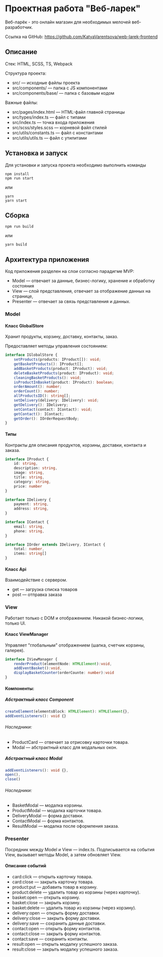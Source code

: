 # Проектная работа "Веб-ларек"
Веб-ларёк - это онлайн магазин для необходимых мелочей веб-разработчик.

Ссылка на GitHub: https://github.com/KatyaVarentsova/web-larek-frontend

## Описание

Стек: HTML, SCSS, TS, Webpack

Структура проекта:
- src/ — исходные файлы проекта
- src/components/ — папка с JS компонентами
- src/components/base/ — папка с базовым кодом

Важные файлы:
- src/pages/index.html — HTML-файл главной страницы
- src/types/index.ts — файл с типами
- src/index.ts — точка входа приложения
- src/scss/styles.scss — корневой файл стилей
- src/utils/constants.ts — файл с константами
- src/utils/utils.ts — файл с утилитами

## Установка и запуск
Для установки и запуска проекта необходимо выполнить команды

```
npm install
npm run start
```

или

```
yarn
yarn start
```
## Сборка

```
npm run build
```

или

```
yarn build
```
## Архитектура приложения 
Код приложения разделен на слои согласно парадигме MVP:
- Model — отвечает за данные, бизнес-логику, хранение и обработку состояния
- View — слой представления, отвечает за отображение данных на странице,
- Presenter — отвечает за связь представления и данных.

### Model

#### Класс GlobalStore
Хранит продукты, корзину, доставку, контакты, заказ.

Предоставляет методы управления состоянием:
```TypeScript
interface IGlobalStore {
    setProducts(products: IProduct[]): void;
    getBasketProducts(): IProduct[];
    addBasketProducts(product: IProduct): void;
    deleteBasketProducts(product: IProduct): void;
    cleaningBasketProducts(): void;
    isProductInBasket(product: IProduct): boolean;
    orderAmount(): number;
    orderCount(): number;
    allProductsID(): string[];
    setDelivery(delivery: IDelivery): void;
    getDelivery(): IDelivery;
    setContact(contact: IContact): void;
    getContact(): IContact;
    getOrder(): IOrderRequestBody;
}
```

#### Типы 
Контракты для описания продуктов, корзины, доставки, контакта и заказа.
```TypeScript
interface IProduct {
    id: string,
    description: string,
    image: string,
    title: string,
    category: string,
    price: number
}
```

```TypeScript
interface IDelivery {
    payment: string,
    address: string,
}
```

```TypeScript
interface IContact {
    email: string,
    phone: string,
}
```

```TypeScript
interface IOrder extends IDelivery, IContact {
    total: number,
    items: string[]
}
```

#### Класс Api
Взаимодействие с сервером.
- get — загрузка списка товаров
- post — отправка заказа

### View 
Работает только с DOM и отображением. Никакой бизнес-логики, только UI.
#### Класс ViewManager
Управляет "глобальным" отображением (шапка, счетчик корзины, галерея).
```TypeScript
interface IViewManager {
    renderProduct(elementNode: HTMLElement):void,
    addEventBasket():void,
    displayBasketCounter(orderCounte: number):void
}
```

#### Компоненты:
##### Абстрактный класс Component
```TypeScript
createElement(elementsBlock: HTMLElement): HTMLElement{},
addEventListeners(): void {}
```
###### Наследники:
- ProductCard — отвечает за отрисовку карточки товара.
- Modal — абстрактный класс для модальных окон.

##### Абстрактный класс Modal
```TypeScript
addEventListeners(): void {},
open(),
close()
```
###### Наследники:
- BasketModal — модалка корзины.
- ProductModal — модалка карточки товара.
- DeliveryModal — форма доставки.
- ContactModal — форма контактов.
- ResultModal — модалка после оформления заказа.

### Presenter
Посредник между Model и View — index.ts.
Подписывается на события View, вызывает методы Model, а затем обновляет View.
#### Описание событий 
- card:click — открыть карточку товара.
- card:close — закрыть карточку товара.
- product:put — добавить товар в корзину.
- product:delete — удалить товар из корзины (через карточку).
- basket:open — открыть корзину.
- basket:close — закрыть корзину.
- basket:delete — удалить товар из корзины (через корзину).
- delivery:open — открыть форму доставки.
- delivery:close — закрыть форму доставки.
- delivery:save — сохранить данные доставки.
- contact:open — открыть форму контактов.
- contact:close — закрыть форму контактов.
- contact:save — сохранить контакты.
- result:open — открыть модалку успешного заказа.
- result:close — закрыть модалку успешного заказа.
